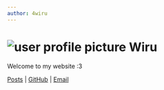 ```yaml
---
author: 4wiru
---
```


# ![user profile picture](/user_profile.png) Wiru

Welcome to my website :3

[Posts](./posts) | [GitHub](https://github.com/wllfaria) | [Email](mailto:{{email}})
